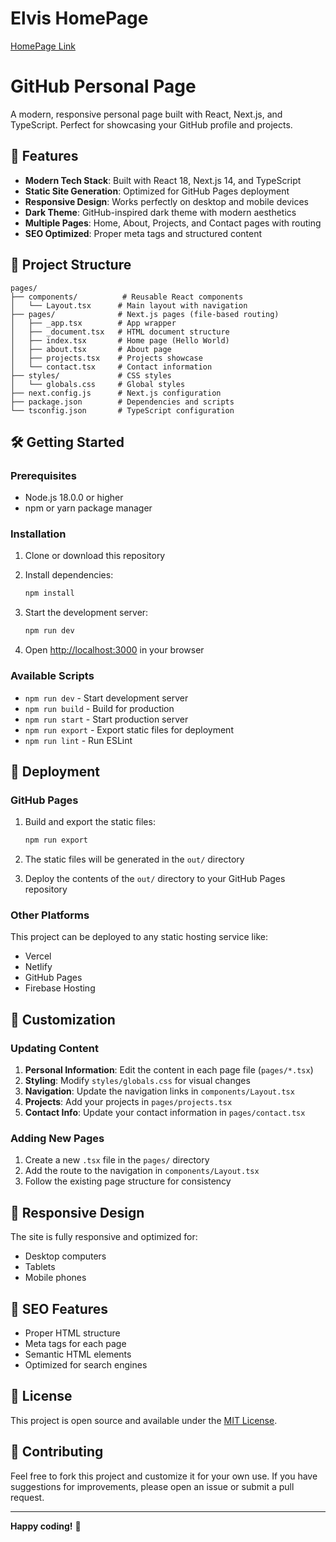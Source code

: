 # Elvis HomePage
[HomePage Link](https://elvis594.github.io/pages/)

# GitHub Personal Page

A modern, responsive personal page built with React, Next.js, and TypeScript. Perfect for showcasing your GitHub profile and projects.

## 🚀 Features

- **Modern Tech Stack**: Built with React 18, Next.js 14, and TypeScript
- **Static Site Generation**: Optimized for GitHub Pages deployment
- **Responsive Design**: Works perfectly on desktop and mobile devices
- **Dark Theme**: GitHub-inspired dark theme with modern aesthetics
- **Multiple Pages**: Home, About, Projects, and Contact pages with routing
- **SEO Optimized**: Proper meta tags and structured content

## 📁 Project Structure

```
pages/
├── components/          # Reusable React components
│   └── Layout.tsx      # Main layout with navigation
├── pages/              # Next.js pages (file-based routing)
│   ├── _app.tsx        # App wrapper
│   ├── _document.tsx   # HTML document structure
│   ├── index.tsx       # Home page (Hello World)
│   ├── about.tsx       # About page
│   ├── projects.tsx    # Projects showcase
│   └── contact.tsx     # Contact information
├── styles/             # CSS styles
│   └── globals.css     # Global styles
├── next.config.js      # Next.js configuration
├── package.json        # Dependencies and scripts
└── tsconfig.json       # TypeScript configuration
```

## 🛠️ Getting Started

### Prerequisites

- Node.js 18.0.0 or higher
- npm or yarn package manager

### Installation

1. Clone or download this repository
2. Install dependencies:
   ```bash
   npm install
   ```

3. Start the development server:
   ```bash
   npm run dev
   ```

4. Open [http://localhost:3000](http://localhost:3000) in your browser

### Available Scripts

- `npm run dev` - Start development server
- `npm run build` - Build for production
- `npm run start` - Start production server
- `npm run export` - Export static files for deployment
- `npm run lint` - Run ESLint

## 🚀 Deployment

### GitHub Pages

1. Build and export the static files:
   ```bash
   npm run export
   ```

2. The static files will be generated in the `out/` directory
3. Deploy the contents of the `out/` directory to your GitHub Pages repository

### Other Platforms

This project can be deployed to any static hosting service like:
- Vercel
- Netlify
- GitHub Pages
- Firebase Hosting

## 🎨 Customization

### Updating Content

1. **Personal Information**: Edit the content in each page file (`pages/*.tsx`)
2. **Styling**: Modify `styles/globals.css` for visual changes
3. **Navigation**: Update the navigation links in `components/Layout.tsx`
4. **Projects**: Add your projects in `pages/projects.tsx`
5. **Contact Info**: Update your contact information in `pages/contact.tsx`

### Adding New Pages

1. Create a new `.tsx` file in the `pages/` directory
2. Add the route to the navigation in `components/Layout.tsx`
3. Follow the existing page structure for consistency

## 📱 Responsive Design

The site is fully responsive and optimized for:
- Desktop computers
- Tablets
- Mobile phones

## 🎯 SEO Features

- Proper HTML structure
- Meta tags for each page
- Semantic HTML elements
- Optimized for search engines

## 📄 License

This project is open source and available under the [MIT License](LICENSE).

## 🤝 Contributing

Feel free to fork this project and customize it for your own use. If you have suggestions for improvements, please open an issue or submit a pull request.

---

**Happy coding!** 🚀
